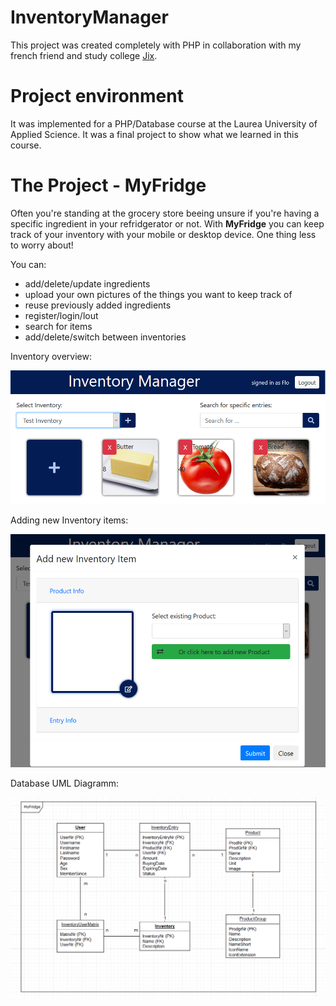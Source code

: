 # InventoryManager

This project was created completely with PHP in collaboration with my french friend and study college [Jix](https://github.com/JixPOYLO).

# Project environment

It was implemented for a PHP/Database course at the Laurea University of Applied Science. It was a final project to show what we learned in this course.

# The Project - MyFridge

Often you're standing at the grocery store beeing unsure if you're having a specific ingredient in your refridgerator or not. With **MyFridge** you can keep track of your inventory with your mobile or desktop device. One thing less to worry about!

You can:

- add/delete/update ingredients
- upload your own pictures of the things you want to keep track of
- reuse previously added ingredients
- register/login/lout
- search for items
- add/delete/switch between inventories

Inventory overview:

![Inventory View](Documentation/Pictures/Inventory.PNG)

Adding new Inventory items:

![Inventory View](Documentation/Pictures/AddEntryModal1.PNG)

Database UML Diagramm:

![Inventory View](Documentation/UML/UML_state_08112018_whatWeWillImplement.png)
